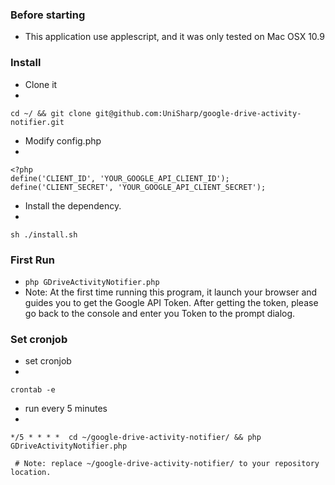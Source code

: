 ### Before starting
 * This application use applescript, and it was only tested on Mac OSX 10.9

### Install
 * Clone it
 * 
```
cd ~/ && git clone git@github.com:UniSharp/google-drive-activity-notifier.git
```

 * Modify config.php
 * 
```
<?php
define('CLIENT_ID', 'YOUR_GOOGLE_API_CLIENT_ID');
define('CLIENT_SECRET', 'YOUR_GOOGLE_API_CLIENT_SECRET');
```

 * Install the dependency.
 * 
```
sh ./install.sh
```

### First Run
 * `php GDriveActivityNotifier.php`
 * Note: At the first time running this program, it launch your browser and guides you to get the Google API Token. After getting the token, please go back to the console and enter you Token to the prompt dialog. 

### Set cronjob
 * set cronjob
 * 
```
crontab -e
```

 * run every 5 minutes
 * 
```
*/5 * * * *  cd ~/google-drive-activity-notifier/ && php GDriveActivityNotifier.php

 # Note: replace ~/google-drive-activity-notifier/ to your repository location.
```
